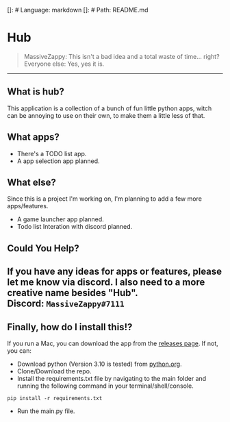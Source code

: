 []: # Language: markdown
[]: # Path: README.md
# Hub

>MassiveZappy: This isn't a bad idea and a total waste of time... right?<br>
>Everyone else: Yes, yes it is.
---
## What is hub?
This application is a collection of a bunch of fun little python apps, witch can be annoying to use on their own, to make them a little less of that.
## What apps?
- There's a TODO list app.
- A app selection app planned.
## What else?
Since this is a project I'm working on, I'm planning to add a few more apps/features.
- A game launcher app planned.
- Todo list Interation with discord planned.

Could You Help?
-----------------
If you have any ideas for apps or features, please let me know via discord.
I also need to a more creative name besides "Hub".
<br>
Discord: ```MassiveZappy#7111```
---
## Finally, how do I install this!?
If you run a Mac, you can download the app from the [releases page](https://github.com/massivezappy/hub/releases).
If not, you can:
- Download python (Version 3.10 is tested) from [python.org](https://www.python.org/downloads/).
- Clone/Download the repo.
- Install the requirements.txt file by navigating to the main folder and running the following command in your terminal/shell/console.
```shell
pip install -r requirements.txt
```
- Run the main.py file.